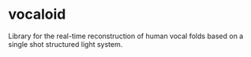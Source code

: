 # vocaloid
Library for the real-time reconstruction of human vocal folds based on a single shot structured light system.
